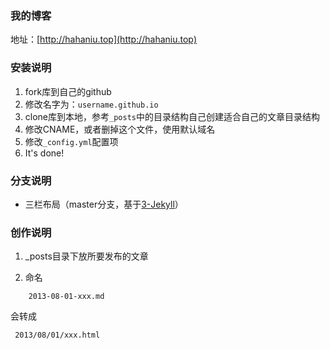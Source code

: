 ### 我的博客

地址：[http://hahaniu.top](http://hahaniu.top)

### 安装说明

1. fork库到自己的github
2. 修改名字为：`username.github.io`
3. clone库到本地，参考`_posts`中的目录结构自己创建适合自己的文章目录结构
4. 修改CNAME，或者删掉这个文件，使用默认域名
5. 修改`_config.yml`配置项
6. It's done!

### 分支说明

- 三栏布局（master分支，基于[3-Jekyll](https://github.com/P233/3-Jekyll)）

### 创作说明

1. _posts目录下放所要发布的文章

2. 命名
```
    2013-08-01-xxx.md
```
会转成 
```
 2013/08/01/xxx.html
```
